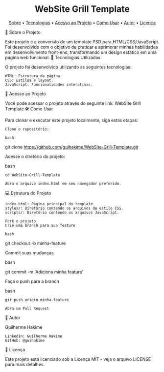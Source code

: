 <h1 align="center">WebSite Grill Template</h1>
<p align="center">
  <a href="#-sobre-o-projeto">Sobre</a> •
  <a href="#-tecnologias-utilizadas">Tecnologias</a> •
  <a href="#-acesso-ao-projeto">Acesso ao Projeto</a> •
  <a href="#-como-usar">Como Usar</a> •
  <a href="#-autor">Autor</a> •
  <a href="#-licença">Licença</a>
</p>
📖 Sobre o Projeto

Este projeto é a conversão de um template PSD para HTML/CSS/JavaScript. Foi desenvolvido com o objetivo de praticar e aprimorar minhas habilidades em desenvolvimento front-end, transformando um design estático em uma página web funcional.
🚀 Tecnologias Utilizadas

O projeto foi desenvolvido utilizando as seguintes tecnologias:

    HTML: Estrutura da página.
    CSS: Estilos e layout.
    JavaScript: Funcionalidades interativas.

📁 Acesso ao Projeto

Você pode acessar o projeto através do seguinte link:
WebSite Grill Template
🛠️ Como Usar

Para clonar e executar este projeto localmente, siga estas etapas:

    Clone o repositório:

    bash

git clone https://github.com/guihakime/WebSite-Grill-Template.git

Acesse o diretório do projeto:

bash

    cd WebSite-Grill-Template

    Abra o arquivo index.html em seu navegador preferido.

💻 Estrutura do Projeto

    index.html: Página principal do template.
    styles/: Diretório contendo os arquivos de estilo CSS.
    scripts/: Diretório contendo os arquivos JavaScript.

    Fork o projeto
    Crie uma branch para sua feature

    bash

git checkout -b minha-feature

Commit suas mudanças

bash

git commit -m 'Adiciona minha feature'

Faça o push para a branch

bash

    git push origin minha-feature

    Abra um Pull Request

👤 Autor

Guilherme Hakime

    LinkedIn: Guilherme Hakime
    GitHub: @guihakime

📝 Licença

Este projeto está licenciado sob a Licença MIT - veja o arquivo LICENSE para mais detalhes.
